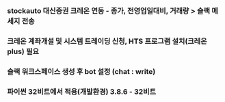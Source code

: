 ### stockauto 대신증권 크레온 연동 - 종가, 전영업일대비, 거래량 > 슬랙 메세지 전송


### 크레온 계좌개설 및 시스템 트레이딩 신청, HTS 프로그램 설치(크레온 plus) 필요

### 슬랙 워크스페이스 생성 후 bot 설정 (chat : write)

### 파이썬 32비트에서 적용(개발환경) 3.8.6 - 32비트
